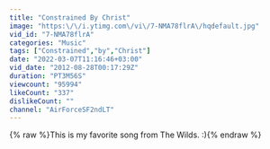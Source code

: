 ```yaml
---
title: "Constrained By Christ"
image: "https:\/\/i.ytimg.com\/vi\/7-NMA78flrA\/hqdefault.jpg"
vid_id: "7-NMA78flrA"
categories: "Music"
tags: ["Constrained","by","Christ"]
date: "2022-03-07T11:16:46+03:00"
vid_date: "2012-08-28T00:17:29Z"
duration: "PT3M56S"
viewcount: "95994"
likeCount: "337"
dislikeCount: ""
channel: "AirForceSF2ndLT"
---
```

{% raw %}This is my favorite song from The Wilds. :){% endraw %}
